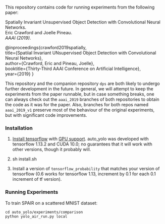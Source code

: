 This repository contains code for running experiments from the following paper:

Spatially Invariant Unsupervised Object Detection with Convolutional Neural Networks.  
Eric Crawford and Joelle Pineau.  
*AAAI (2019).*

@inproceedings{crawford2019spatially,  
  title={Spatiial Invariant UNsupervised Object Detection with Convolutional Neural Networks},  
  author={Crawford, Eric and Pineau, Joelle},  
  booktitle={Thirty-Third AAAI Conference on Artificial Intelligence},  
  year={2019}
}

This repository and the companion repository `dps` are both likely to undergo
further development in the future. In general, we will attempt to keep the
experiments from the paper runnable, but in case something breaks, one
can always check out the `aaai_2019` branches of both repositories to obtain
the code as it was for the paper. Also, branches for both repos
named `aaai_2019_v1` preserve most of the behaviour of the original experiments,
but with significant code improvements.

### Installation
1. [Install tensorflow](https://www.tensorflow.org/install/) with [GPU support](https://www.tensorflow.org/install/gpu).
   auto_yolo was developed with tensorflow 1.13.2 and CUDA 10.0; no guarantees that it will work
   with other versions, though it probably will.

2. sh install.sh

3. Install a version of `tensorflow_probability` that matches your version of tensorflow (0.6 works for tensorflow 1.13, increment by 0.1 for each 0.1 increment of tf version).

### Running Experiments
To train SPAIR on a scattered MNIST dataset:
```
cd auto_yolo/experiments/comparison
python yolo_air_run.py local
```

